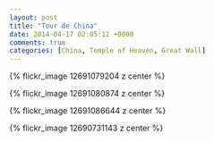 ```yaml
---
layout: post
title: "Tour de China"
date: 2014-04-17 02:05:12 +0000
comments: true
categories: [China, Temple of Heaven, Great Wall]
---
```


{% flickr_image 12691079204 z center %}


{% flickr_image 12691080874 z center %}


{% flickr_image 12691086644 z center %}


{% flickr_image 12690731143 z center %}
